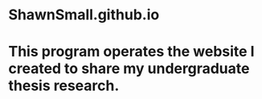 # ShawnSmall.github.io
# This program operates the website I created to share my undergraduate thesis research.

